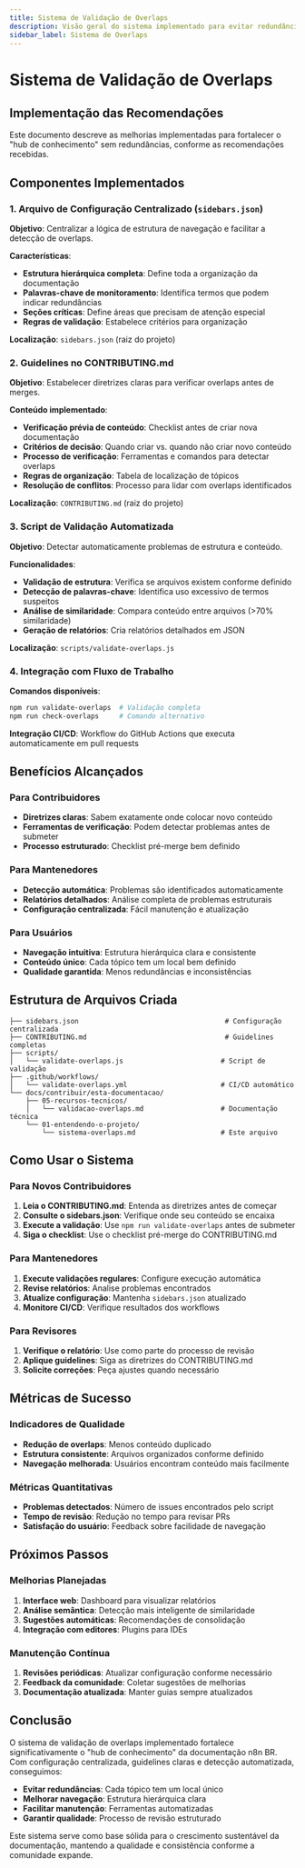 ```yaml
---
title: Sistema de Validação de Overlaps
description: Visão geral do sistema implementado para evitar redundâncias na documentação
sidebar_label: Sistema de Overlaps
---
```


# Sistema de Validação de Overlaps

## Implementação das Recomendações

Este documento descreve as melhorias implementadas para fortalecer o "hub de conhecimento" sem redundâncias, conforme as recomendações recebidas.

## Componentes Implementados

### 1. Arquivo de Configuração Centralizado (`sidebars.json`)

**Objetivo**: Centralizar a lógica de estrutura de navegação e facilitar a detecção de overlaps.

**Características**:
- **Estrutura hierárquica completa**: Define toda a organização da documentação
- **Palavras-chave de monitoramento**: Identifica termos que podem indicar redundâncias
- **Seções críticas**: Define áreas que precisam de atenção especial
- **Regras de validação**: Estabelece critérios para organização

**Localização**: `sidebars.json` (raiz do projeto)

### 2. Guidelines no CONTRIBUTING.md

**Objetivo**: Estabelecer diretrizes claras para verificar overlaps antes de merges.

**Conteúdo implementado**:
- **Verificação prévia de conteúdo**: Checklist antes de criar nova documentação
- **Critérios de decisão**: Quando criar vs. quando não criar novo conteúdo
- **Processo de verificação**: Ferramentas e comandos para detectar overlaps
- **Regras de organização**: Tabela de localização de tópicos
- **Resolução de conflitos**: Processo para lidar com overlaps identificados

**Localização**: `CONTRIBUTING.md` (raiz do projeto)

### 3. Script de Validação Automatizada

**Objetivo**: Detectar automaticamente problemas de estrutura e conteúdo.

**Funcionalidades**:
- **Validação de estrutura**: Verifica se arquivos existem conforme definido
- **Detecção de palavras-chave**: Identifica uso excessivo de termos suspeitos
- **Análise de similaridade**: Compara conteúdo entre arquivos (>70% similaridade)
- **Geração de relatórios**: Cria relatórios detalhados em JSON

**Localização**: `scripts/validate-overlaps.js`

### 4. Integração com Fluxo de Trabalho

**Comandos disponíveis**:
```bash
npm run validate-overlaps  # Validação completa
npm run check-overlaps     # Comando alternativo
```

**Integração CI/CD**: Workflow do GitHub Actions que executa automaticamente em pull requests

## Benefícios Alcançados

### Para Contribuidores
- **Diretrizes claras**: Sabem exatamente onde colocar novo conteúdo
- **Ferramentas de verificação**: Podem detectar problemas antes de submeter
- **Processo estruturado**: Checklist pré-merge bem definido

### Para Mantenedores
- **Detecção automática**: Problemas são identificados automaticamente
- **Relatórios detalhados**: Análise completa de problemas estruturais
- **Configuração centralizada**: Fácil manutenção e atualização

### Para Usuários
- **Navegação intuitiva**: Estrutura hierárquica clara e consistente
- **Conteúdo único**: Cada tópico tem um local bem definido
- **Qualidade garantida**: Menos redundâncias e inconsistências

## Estrutura de Arquivos Criada

```
├── sidebars.json                                    # Configuração centralizada
├── CONTRIBUTING.md                                  # Guidelines completas
├── scripts/
│   └── validate-overlaps.js                        # Script de validação
├── .github/workflows/
│   └── validate-overlaps.yml                       # CI/CD automático
└── docs/contribuir/esta-documentacao/
    ├── 05-recursos-tecnicos/
    │   └── validacao-overlaps.md                   # Documentação técnica
    └── 01-entendendo-o-projeto/
        └── sistema-overlaps.md                     # Este arquivo
```

## Como Usar o Sistema

### Para Novos Contribuidores

1. **Leia o CONTRIBUTING.md**: Entenda as diretrizes antes de começar
2. **Consulte o sidebars.json**: Verifique onde seu conteúdo se encaixa
3. **Execute a validação**: Use `npm run validate-overlaps` antes de submeter
4. **Siga o checklist**: Use o checklist pré-merge do CONTRIBUTING.md

### Para Mantenedores

1. **Execute validações regulares**: Configure execução automática
2. **Revise relatórios**: Analise problemas encontrados
3. **Atualize configuração**: Mantenha `sidebars.json` atualizado
4. **Monitore CI/CD**: Verifique resultados dos workflows

### Para Revisores

1. **Verifique o relatório**: Use como parte do processo de revisão
2. **Aplique guidelines**: Siga as diretrizes do CONTRIBUTING.md
3. **Solicite correções**: Peça ajustes quando necessário

## Métricas de Sucesso

### Indicadores de Qualidade
- **Redução de overlaps**: Menos conteúdo duplicado
- **Estrutura consistente**: Arquivos organizados conforme definido
- **Navegação melhorada**: Usuários encontram conteúdo mais facilmente

### Métricas Quantitativas
- **Problemas detectados**: Número de issues encontrados pelo script
- **Tempo de revisão**: Redução no tempo para revisar PRs
- **Satisfação do usuário**: Feedback sobre facilidade de navegação

## Próximos Passos

### Melhorias Planejadas
1. **Interface web**: Dashboard para visualizar relatórios
2. **Análise semântica**: Detecção mais inteligente de similaridade
3. **Sugestões automáticas**: Recomendações de consolidação
4. **Integração com editores**: Plugins para IDEs

### Manutenção Contínua
1. **Revisões periódicas**: Atualizar configuração conforme necessário
2. **Feedback da comunidade**: Coletar sugestões de melhorias
3. **Documentação atualizada**: Manter guias sempre atualizados

## Conclusão

O sistema de validação de overlaps implementado fortalece significativamente o "hub de conhecimento" da documentação n8n BR. Com configuração centralizada, guidelines claras e detecção automatizada, conseguimos:

- **Evitar redundâncias**: Cada tópico tem um local único
- **Melhorar navegação**: Estrutura hierárquica clara
- **Facilitar manutenção**: Ferramentas automatizadas
- **Garantir qualidade**: Processo de revisão estruturado

Este sistema serve como base sólida para o crescimento sustentável da documentação, mantendo a qualidade e consistência conforme a comunidade expande. 